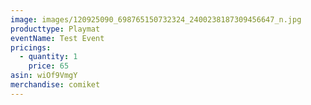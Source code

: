 ```yaml
---
image: images/120925090_698765150732324_2400238187309456647_n.jpg
producttype: Playmat
eventName: Test Event
pricings:
  - quantity: 1
    price: 65
asin: wiOf9VmgY
merchandise: comiket
---
```

